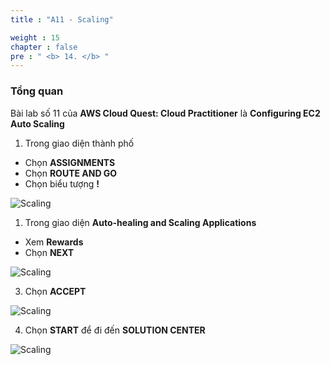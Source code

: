 ```yaml
---
title : "A11 - Scaling"

weight : 15
chapter : false
pre : " <b> 14. </b> "
---
```

### Tổng quan

Bài lab số 11 của **AWS Cloud Quest: Cloud Practitioner** là **Configuring EC2 Auto Scaling**

1. Trong giao diện thành phố 

- Chọn **ASSIGNMENTS**
- Chọn **ROUTE AND GO**
- Chọn biểu tượng **!**

![Scaling](/images/14-scaling/1-scaling.png?width=90pc)

1. Trong giao diện **Auto-healing and Scaling Applications**

- Xem **Rewards**
- Chọn **NEXT**

![Scaling](/images/14-scaling/2-scaling.png?width=90pc)

3. Chọn **ACCEPT**

![Scaling](/images/14-scaling/3-scaling.png?width=90pc)

4. Chọn **START** để đi đến **SOLUTION CENTER**

![Scaling](/images/14-scaling/4-scaling.png?width=90pc)
